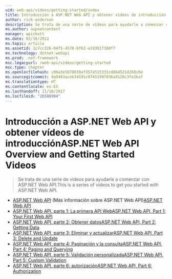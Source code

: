 ```yaml
---
uid: web-api/videos/getting-started/index
title: Introducción a ASP.NET Web API y obtener vídeos de introducción | Documentos de Microsoft
author: rick-anderson
description: Se trata de una serie de vídeos para ayudarle a comenzar con ASP.NET Web API.
ms.author: aspnetcontent
manager: wpickett
ms.date: 02/16/2012
ms.topic: article
ms.assetid: 1c7cc326-04f5-4578-bf62-a7d381f380f7
ms.technology: dotnet-webapi
ms.prod: .net-framework
msc.legacyurl: /web-api/videos/getting-started
msc.type: chapter
ms.openlocfilehash: c06a3e5670839af357a515331cd864521d260c0e
ms.sourcegitcommit: 9a9483aceb34591c97451997036a9120c3fe2baf
ms.translationtype: HT
ms.contentlocale: es-ES
ms.lasthandoff: 11/10/2017
ms.locfileid: "26508994"
---
```

<a name="aspnet-web-api-overview-and-getting-started-videos"></a><span data-ttu-id="6eebd-103">Introducción a ASP.NET Web API y obtener vídeos de introducción</span><span class="sxs-lookup"><span data-stu-id="6eebd-103">ASP.NET Web API Overview and Getting Started Videos</span></span>
====================
> <span data-ttu-id="6eebd-104">Se trata de una serie de vídeos para ayudarle a comenzar con ASP.NET Web API.</span><span class="sxs-lookup"><span data-stu-id="6eebd-104">This is a series of videos to get you started with ASP.NET Web API.</span></span>


- <span data-ttu-id="6eebd-105">[ASP.NET Web API](aspnet-web-api.md) (Más información sobre ASP.NET Web API)</span><span class="sxs-lookup"><span data-stu-id="6eebd-105">[ASP.NET Web API](aspnet-web-api.md)</span></span>
- [<span data-ttu-id="6eebd-106">ASP.NET Web API, parte 1: La primera API Web</span><span class="sxs-lookup"><span data-stu-id="6eebd-106">ASP.NET Web API, Part 1: Your First Web API</span></span>](your-first-web-api.md)
- [<span data-ttu-id="6eebd-107">ASP.NET Web API, parte 2: Obtener datos</span><span class="sxs-lookup"><span data-stu-id="6eebd-107">ASP.NET Web API, Part 2: Getting Data</span></span>](getting-data.md)
- [<span data-ttu-id="6eebd-108">ASP.NET Web API, parte 3: Eliminar y actualizar</span><span class="sxs-lookup"><span data-stu-id="6eebd-108">ASP.NET Web API, Part 3: Delete and Update</span></span>](delete-and-update.md)
- [<span data-ttu-id="6eebd-109">ASP.NET Web API, parte 4: Paginación y la consulta</span><span class="sxs-lookup"><span data-stu-id="6eebd-109">ASP.NET Web API, Part 4: Paging and Querying</span></span>](paging-and-querying.md)
- [<span data-ttu-id="6eebd-110">ASP.NET Web API, parte 5: Validación personalizada</span><span class="sxs-lookup"><span data-stu-id="6eebd-110">ASP.NET Web API, Part 5: Custom Validation</span></span>](custom-validation.md)
- [<span data-ttu-id="6eebd-111">ASP.NET Web API, parte 6: autorización</span><span class="sxs-lookup"><span data-stu-id="6eebd-111">ASP.NET Web API, Part 6: Authorization</span></span>](authorization.md)
